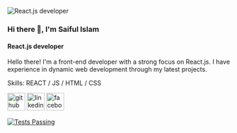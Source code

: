 ![React.js developer](https://media.licdn.com/dms/image/D5616AQF5GynpiGC66Q/profile-displaybackgroundimage-shrink_350_1400/0/1682883242988?e=1707955200&v=beta&t=paQKtnv0GW42uYzGHSkxgGiPaj_dBecHjviYXaI7xoI)

### Hi there 👋, I'm Saiful Islam
#### React.js developer

Hello there! I'm a front-end developer with a strong focus on React.js. I have experience in dynamic web development through my latest projects.


Skills: REACT / JS / HTML / CSS



[<img src='https://cdn.jsdelivr.net/npm/simple-icons@3.0.1/icons/github.svg' alt='github' height='40'>](https://github.com/saiful7778)  [<img src='https://cdn.jsdelivr.net/npm/simple-icons@3.0.1/icons/linkedin.svg' alt='linkedin' height='40'>](https://www.linkedin.com/in/saiful-islam-0471b924b/)  [<img src='https://cdn.jsdelivr.net/npm/simple-icons@3.0.1/icons/facebook.svg' alt='facebook' height='40'>](https://www.facebook.com/Saiful.Islam.Rafi.89)  

<a href="https://github.com/anuraghazra/github-readme-stats/actions">
      <img alt="Tests Passing" src="https://github.com/anuraghazra/github-readme-stats/workflows/Test/badge.svg" />
    </a>
